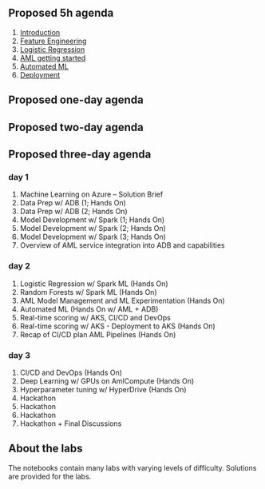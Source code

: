## Proposed 5h agenda

1. [Introduction](../notebooks/1_01_introduction.ipynb)
2. [Feature Engineering](../notebooks/1_02_feature_engineering.ipynb)
3. [Logistic Regression](../notebooks/2_01_logistic_regression.ipynb)
4. [AML getting started](../notebooks/2_03_aml_getting_started.ipynb)
5. [Automated ML](../notebooks/2_05_automated_ML.ipynb)
6. [Deployment](../notebooks/2_06_deployment.ipynb)

## Proposed one-day agenda

## Proposed two-day agenda

## Proposed three-day agenda

### day 1

1. Machine Learning on Azure – Solution Brief
1. Data Prep w/ ADB (1; Hands On)
1. Data Prep w/ ADB (2; Hands On)
1. Model Development w/ Spark (1; Hands On)
1. Model Development w/ Spark (2; Hands On)
1. Model Development w/ Spark (3; Hands On)
1. Overview of AML service integration into ADB and capabilities

### day 2        

1. Logistic Regression w/ Spark ML (Hands On)
1. Random Forests w/ Spark ML (Hands On)
1. AML Model Management and ML Experimentation (Hands On)
1. Automated ML (Hands On w/ AML + ADB)
1. Real-time scoring w/ AKS, CI/CD and DevOps 
1. Real-time scoring w/ AKS - Deployment to AKS (Hands On)
1. Recap of CI/CD plan AML Pipelines (Hands On)

### day 3

1. CI/CD and DevOps (Hands On) 
1. Deep Learning w/ GPUs on AmlCompute (Hands On)
1. Hyperparameter tuning w/ HyperDrive (Hands On)
1. Hackathon
1. Hackathon
1. Hackathon
1. Hackathon + Final Discussions

## About the labs

The notebooks contain many labs with varying levels of difficulty. Solutions are provided for the labs.